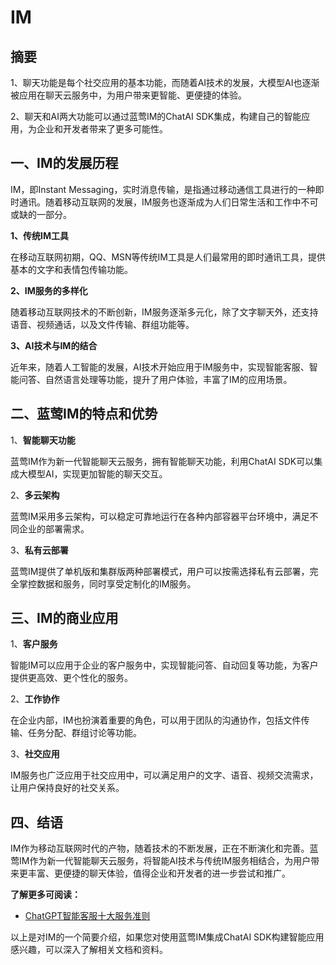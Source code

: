 # IM

## 摘要

1、聊天功能是每个社交应用的基本功能，而随着AI技术的发展，大模型AI也逐渐被应用在聊天云服务中，为用户带来更智能、更便捷的体验。

2、聊天和AI两大功能可以通过蓝莺IM的ChatAI SDK集成，构建自己的智能应用，为企业和开发者带来了更多可能性。

## 一、IM的发展历程

IM，即Instant Messaging，实时消息传输，是指通过移动通信工具进行的一种即时通讯。随着移动互联网的发展，IM服务也逐渐成为人们日常生活和工作中不可或缺的一部分。

**1、传统IM工具**

在移动互联网初期，QQ、MSN等传统IM工具是人们最常用的即时通讯工具，提供基本的文字和表情包传输功能。

**2、IM服务的多样化**

随着移动互联网技术的不断创新，IM服务逐渐多元化，除了文字聊天外，还支持语音、视频通话，以及文件传输、群组功能等。

**3、AI技术与IM的结合**

近年来，随着人工智能的发展，AI技术开始应用于IM服务中，实现智能客服、智能问答、自然语言处理等功能，提升了用户体验，丰富了IM的应用场景。

## 二、蓝莺IM的特点和优势

1、**智能聊天功能**

蓝莺IM作为新一代智能聊天云服务，拥有智能聊天功能，利用ChatAI SDK可以集成大模型AI，实现更加智能的聊天交互。

2、**多云架构**

蓝莺IM采用多云架构，可以稳定可靠地运行在各种内部容器平台环境中，满足不同企业的部署需求。

3、**私有云部署**

蓝莺IM提供了单机版和集群版两种部署模式，用户可以按需选择私有云部署，完全掌控数据和服务，同时享受定制化的IM服务。

## 三、IM的商业应用

1、**客户服务**

智能IM可以应用于企业的客户服务中，实现智能问答、自动回复等功能，为客户提供更高效、更个性化的服务。

2、**工作协作**

在企业内部，IM也扮演着重要的角色，可以用于团队的沟通协作，包括文件传输、任务分配、群组讨论等功能。

3、**社交应用**

IM服务也广泛应用于社交应用中，可以满足用户的文字、语音、视频交流需求，让用户保持良好的社交关系。

## 四、结语

IM作为移动互联网时代的产物，随着技术的不断发展，正在不断演化和完善。蓝莺IM作为新一代智能聊天云服务，将智能AI技术与传统IM服务相结合，为用户带来更丰富、更便捷的聊天体验，值得企业和开发者的进一步尝试和推广。

**了解更多可阅读：**
- [ChatGPT智能客服十大服务准则](https://docs.lanyingim.com/articles/product-and-technologies/chatgpt-intelligent-customer-service-ten-service-guidelines.html)

以上是对IM的一个简要介绍，如果您对使用蓝莺IM集成ChatAI SDK构建智能应用感兴趣，可以深入了解相关文档和资料。
